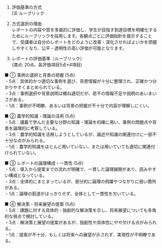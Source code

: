 1. 評価基準の方式  
(3) ルーブリック  

2. 方式選択の理由  
レポートの内容や質を多面的に評価し、学生が目指す到達目標を明確化するためにルーブリックを採用します。各観点ごとに評価指針を提示することで、受講者は自分のレポートをどのように改善・深化させればよいかを把握しやすくなり、公平・透明性の高い評価が可能となります。

3. レポートの評価基準（ルーブリック）  
(満点: 20点。各評価項目5点×4項目)

■ ① 事例の選択と背景の把握 (5点)  
・5点：具体的かつ適切な事例を選び、背景情報が十分に整理され、正確かつ分かりやすくまとめられている。  
・3点：事例選択や背景説明は概ね適切だが、若干の情報不足や説明のあいまいさがある。  
・1点：事例が不明瞭、あるいは背景の把握が不十分で内容が理解しにくい。  

■ ② 農学的知識・理論の活用 (5点)  
・5点：講義で学んだ主要な分野の知識・理論を的確に用い、事例の問題点や背景を論理的に考察している。  
・3点：農学的知識を活用しようとしているが、論述や知識の関連付けに一部不十分な点がみられる。  
・1点：農学的知識をほとんど用いていない、または用いていても適切に関連付けられていない。  

■ ③ レポートの論理構成・一貫性 (5点)  
・5点：導入から提案までの流れが明確で、一貫した論理展開があり、読みやすい構成となっている。  
・3点：全体的にまとまっているが、部分的に論理の飛躍やつながりに弱い箇所がある。  
・1点：論理の筋道がはっきりせず、全体として一貫性を欠いている。  

■ ④ 解決策・将来展望の提案 (5点)  
・5点：課題に対する具体的・独創的な解決策を示し、将来展望についても多角的な視点で検討している。  
・3点：解決策と展望の提案があるが、独創性や具体性にやや欠ける点がみられる。  
・1点：提案が不十分、もしくは将来への展望が示されず、実現性が不明瞭である。  